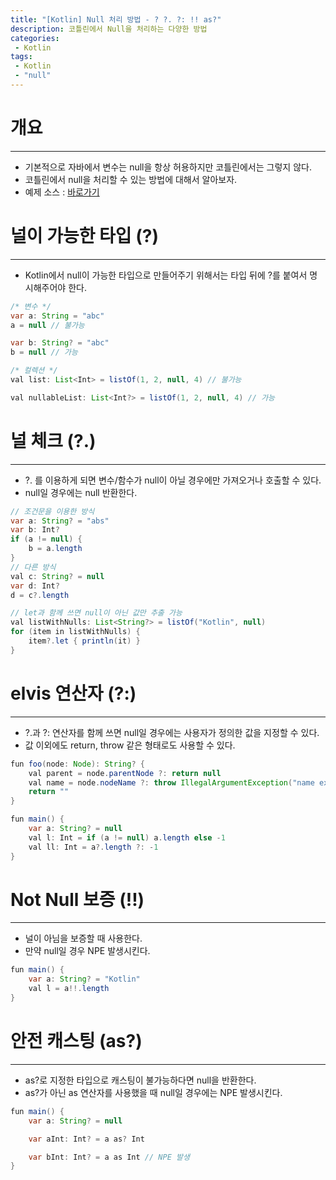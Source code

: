 ```yaml
---
title: "[Kotlin] Null 처리 방법 - ? ?. ?: !! as?"
description: 코틀린에서 Null을 처리하는 다양한 방법
categories:
 - Kotlin
tags:
 - Kotlin
 - "null"
---
```


# 개요

<hr>

- 기본적으로 자바에서 변수는 null을 항상 허용하지만 코틀린에서는 그렇지 않다.
- 코틀린에서 null을 처리할 수 있는 방법에 대해서 알아보자.
- 예제 소스 : [바로가기](https://github.com/mangchhe/kotlin-study/tree/main/src/4_null_safety)

# 널이 가능한 타입 (?)

<hr>

- Kotlin에서 null이 가능한 타입으로 만들어주기 위해서는 타입 뒤에 ?를 붙여서 명시해주어야 한다.

```java
/* 변수 */
var a: String = "abc"
a = null // 불가능

var b: String? = "abc"
b = null // 가능

/* 컬렉션 */
val list: List<Int> = listOf(1, 2, null, 4) // 불가능

val nullableList: List<Int?> = listOf(1, 2, null, 4) // 가능
```

# 널 체크 (?.)

<hr>

- ?. 를 이용하게 되면 변수/함수가 null이 아닐 경우에만 가져오거나 호출할 수 있다.
- null일 경우에는 null 반환한다.

```java
// 조건문을 이용한 방식
var a: String? = "abs"
var b: Int?
if (a != null) {
    b = a.length
}
// 다른 방식
val c: String? = null
var d: Int?
d = c?.length

// let과 함께 쓰면 null이 아닌 값만 추출 가능
val listWithNulls: List<String?> = listOf("Kotlin", null)
for (item in listWithNulls) {
    item?.let { println(it) }
}
```

# elvis 연산자 (?:)

<hr>

- ?.과 ?: 연산자를 함께 쓰면 null일 경우에는 사용자가 정의한 값을 지정할 수 있다.
- 값 이외에도 return, throw 같은 형태로도 사용할 수 있다.

```java
fun foo(node: Node): String? {
    val parent = node.parentNode ?: return null
    val name = node.nodeName ?: throw IllegalArgumentException("name expected")
    return ""
}

fun main() {
    var a: String? = null
    val l: Int = if (a != null) a.length else -1
    val ll: Int = a?.length ?: -1
}
```

# Not Null 보증 (!!)

<hr>

- 널이 아님을 보증할 때 사용한다.
- 만약 null일 경우 NPE 발생시킨다.

```java
fun main() {
    var a: String? = "Kotlin"
    val l = a!!.length
}
```

# 안전 캐스팅 (as?)

<hr>

- as?로 지정한 타입으로 캐스팅이 불가능하다면 null을 반환한다.
- as?가 아닌 as 연산자를 사용했을 때 null일 경우에는 NPE 발생시킨다.

```java
fun main() {
    var a: String? = null

    var aInt: Int? = a as? Int

    var bInt: Int? = a as Int // NPE 발생
}
```